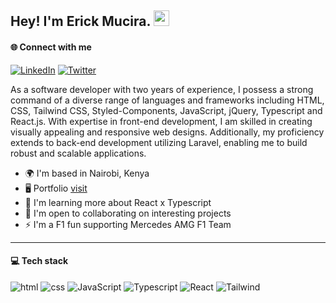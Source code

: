 
## Hey! I'm Erick Mucira. <img src="https://media.giphy.com/media/hvRJCLFzcasrR4ia7z/giphy.gif" width="25px">

#### 🌐 Connect with me

[![LinkedIn](https://img.shields.io/badge/LinkedIn-%230077B5.svg?logo=linkedin&logoColor=white)](https://linkedin.com/in/muciraerick)
[![Twitter](https://img.shields.io/badge/Twitter-%231DA1F2.svg?logo=Twitter&logoColor=white)](https://twitter.com/rickie_ui)
  
As a software developer with two years of experience, I possess a strong command of a diverse range of languages and frameworks including HTML, CSS, Tailwind CSS, Styled-Components, JavaScript, jQuery, Typescript and React.js. With expertise in front-end development, I am skilled in creating visually appealing and responsive web designs. Additionally, my proficiency extends to back-end development utilizing Laravel, enabling me to build robust and scalable applications.

* 🌍  I'm based in Nairobi, Kenya
* 🖥️  Portfolio [visit](https://muciraerick.netlify.app)
* 🧠  I'm learning more about React x Typescript
* 🤝  I'm open to collaborating on interesting projects
* ⚡  I'm a F1 fun supporting Mercedes AMG F1 Team
---

#### 💻 Tech stack

![html](https://img.shields.io/badge/html-E44F3B?style=for-the-badge&logo=html5&logoColor=E9E9E9)
![css](https://img.shields.io/badge/CSS-1572B6?style=for-the-badge&logo=css3&logoColor=E9E9E9)
![JavaScript](https://img.shields.io/badge/JavaScript-F0DB57?style=for-the-badge&logo=javascript&logoColor=white)
![Typescript](https://img.shields.io/badge/Typescript-3074C0?style=for-the-badge&logo=typescript&logoColor=white)
![React](https://img.shields.io/badge/react-%2320232a.svg?style=for-the-badge&logo=react&logoColor=%62D9F7)
![Tailwind](https://img.shields.io/badge/tailwindcss-15304B.svg?style=for-the-badge&logo=tailwindcss&logoColor=%2361DAFB)
